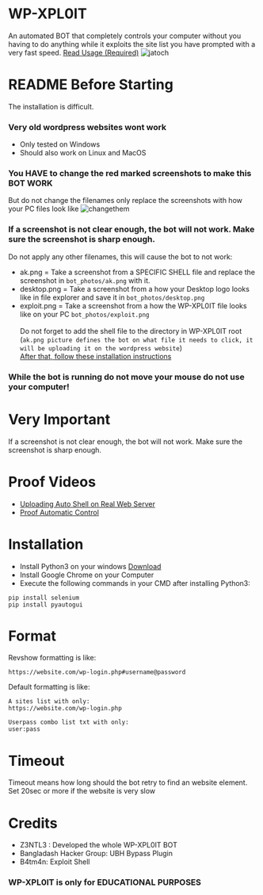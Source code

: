 # WP-XPL0IT
An automated BOT that completely controls your computer without you having to do anything while it exploits the site list you have prompted with a very fast speed.
<a href="#readme-before-starting">Read Usage (Required)</a>
![jatoch](https://user-images.githubusercontent.com/48758770/159566357-044cd208-7614-47d1-ae5b-b62a949e660f.png)


# README Before Starting
The installation is difficult.
### Very old wordpress websites wont work
- Only tested on Windows
- Should also work on Linux and MacOS<br>
### You HAVE to change the red marked screenshots to make this BOT WORK
But do not change the filenames only replace the screenshots with how your PC files look like
![changethem](https://user-images.githubusercontent.com/48758770/159557338-a6aeb6a6-964a-4145-9a88-c38b646c75f2.png)
### If a screenshot is not clear enough, the bot will not work. Make sure the screenshot is sharp enough.
Do not apply any other filenames, this will cause the bot to not work:
- ak.png =  Take a screenshot from a SPECIFIC SHELL file and replace the screenshot in ``bot_photos/ak.png`` with it. 
- desktop.png =  Take a screenshot from a how your Desktop logo looks like in file explorer and save it in ``bot_photos/desktop.png``
- exploit.png =  Take a screenshot from a how the WP-XPL0IT file looks like on your PC ``bot_photos/exploit.png``
<br><br>Do not forget to add the shell file to the directory in WP-XPL0IT root (``ak.png picture defines the bot on what file it needs to click, it will be uploading it on the wordpress website``)<br>
<a href="#installation">After that, follow these installation instructions</a>
### While the bot is running do not move your mouse do not use your computer!
# Very Important
If a screenshot is not clear enough, the bot will not work. Make sure the screenshot is sharp enough.

# Proof Videos
- <a href="https://www.youtube.com/watch?v=MRoR9SuKCfE">Uploading Auto Shell on Real Web Server</a>
- <a href="https://www.youtube.com/watch?v=gRa8VPdotDc">Proof Automatic Control</a>

# Installation
- Install Python3 on your windows <a href="https://www.python.org/downloads/">Download</a>
- Install Google Chrome on your Computer
- Execute the following commands in your CMD after installing Python3:
```shell
pip install selenium
pip install pyautogui
```
# Format
Revshow formatting is like:
```
https://website.com/wp-login.php#username@password
```

Default formatting is like:
```
A sites list with only:
https://website.com/wp-login.php

Userpass combo list txt with only:
user:pass
```
# Timeout
Timeout means how long should the bot retry to find an website element. Set 20sec or more if the website is very slow

# Credits
- Z3NTL3 : Developed the whole WP-XPL0IT BOT
- Bangladash Hacker Group: UBH Bypass Plugin
- B4tm4n: Exploit Shell
### WP-XPL0IT is only for EDUCATIONAL PURPOSES
